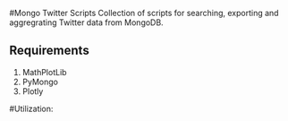 #Mongo Twitter Scripts
Collection of scripts for searching, exporting and aggregrating Twitter data from MongoDB.

## Requirements
1. MathPlotLib
2. PyMongo
3. Plotly

#Utilization:


